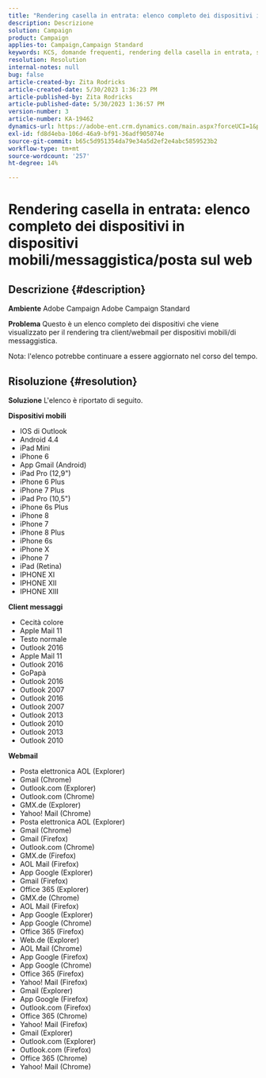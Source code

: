 ```yaml
---
title: "Rendering casella in entrata: elenco completo dei dispositivi in dispositivi mobili/messaggistica/posta sul web"
description: Descrizione
solution: Campaign
product: Campaign
applies-to: Campaign,Campaign Standard
keywords: KCS, domande frequenti, rendering della casella in entrata, set completo di dispositivi, rendering tra, dispositivi mobili, client di messaggistica, posta sul web, ACS, AC, Adobe Campaign, Adobe Campaign Standard
resolution: Resolution
internal-notes: null
bug: false
article-created-by: Zita Rodricks
article-created-date: 5/30/2023 1:36:23 PM
article-published-by: Zita Rodricks
article-published-date: 5/30/2023 1:36:57 PM
version-number: 3
article-number: KA-19462
dynamics-url: https://adobe-ent.crm.dynamics.com/main.aspx?forceUCI=1&pagetype=entityrecord&etn=knowledgearticle&id=f206e1f6-eefe-ed11-8f6e-6045bd0063aa
exl-id: fd8d4eba-106d-46a9-bf91-36adf905074e
source-git-commit: b65c5d951354da79e34a5d2ef2e4abc5859523b2
workflow-type: tm+mt
source-wordcount: '257'
ht-degree: 14%

---
```


# Rendering casella in entrata: elenco completo dei dispositivi in dispositivi mobili/messaggistica/posta sul web

## Descrizione {#description}


<b>Ambiente</b>
Adobe Campaign Adobe Campaign Standard

<b>Problema</b>
Questo è un elenco completo dei dispositivi che viene visualizzato per il rendering tra client/webmail per dispositivi mobili/di messaggistica.

Nota: l&#39;elenco potrebbe continuare a essere aggiornato nel corso del tempo.


## Risoluzione {#resolution}


<b>Soluzione</b>
L&#39;elenco è riportato di seguito.

<b>Dispositivi mobili</b>

- IOS di Outlook
- Android 4.4
- iPad Mini
- iPhone 6
- App Gmail (Android)
- iPad Pro (12,9&quot;)
- iPhone 6 Plus
- iPhone 7 Plus
- iPad Pro (10,5&quot;)
- iPhone 6s Plus
- iPhone 8
- iPhone 7
- iPhone 8 Plus
- iPhone 6s
- iPhone X
- iPhone 7
- iPad (Retina)
- IPHONE XI
- IPHONE XII
- IPHONE XIII




<b>Client messaggi</b>

- Cecità colore
- Apple Mail 11
- Testo normale
- Outlook 2016
- Apple Mail 11
- Outlook 2016
- GoPapà
- Outlook 2016
- Outlook 2007
- Outlook 2016
- Outlook 2007
- Outlook 2013
- Outlook 2010
- Outlook 2013
- Outlook 2010




<b>Webmail</b>

- Posta elettronica AOL (Explorer)
- Gmail (Chrome)
- Outlook.com (Explorer)
- Outlook.com (Chrome)
- GMX.de (Explorer)
- Yahoo! Mail (Chrome)
- Posta elettronica AOL (Explorer)
- Gmail (Chrome)
- Gmail (Firefox)
- Outlook.com (Chrome)
- GMX.de (Firefox)
- AOL Mail (Firefox)
- App Google (Explorer)
- Gmail (Firefox)
- Office 365 (Explorer)
- GMX.de (Chrome)
- AOL Mail (Firefox)
- App Google (Explorer)
- App Google (Chrome)
- Office 365 (Firefox)
- Web.de (Explorer)
- AOL Mail (Chrome)
- App Google (Firefox)
- App Google (Chrome)
- Office 365 (Firefox)
- Yahoo! Mail (Firefox)
- Gmail (Explorer)
- App Google (Firefox)
- Outlook.com (Firefox)
- Office 365 (Chrome)
- Yahoo! Mail (Firefox)
- Gmail (Explorer)
- Outlook.com (Explorer)
- Outlook.com (Firefox)
- Office 365 (Chrome)
- Yahoo! Mail (Chrome)
